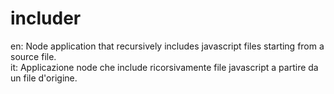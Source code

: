 # includer
en: Node application that recursively includes javascript files starting from a source file.
<br/>
it: Applicazione node che include ricorsivamente file javascript a partire da un file d'origine.
